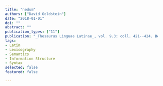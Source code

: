 ```yaml
---
title: "nedum"
authors: ["David Goldstein"]
date: "2018-01-01"
doi: ""
abstract: ""
publication_types: ["11"]
publication: "_Thesaurus Linguae Latinae_, vol. 9.3: coll. 421--424. Berlin: de Gruyter"
tags:
- Latin
- Lexicography
- Semantics
- Information Structure
- Syntax
selected: false
featured: false

---
```

